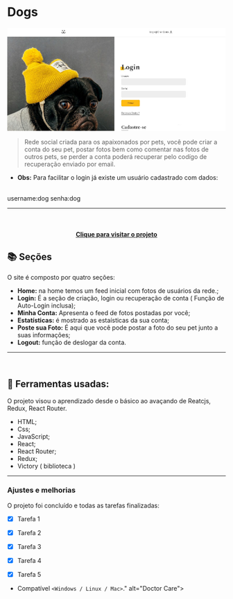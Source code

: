 # Dogs

<!---Esses são exemplos. Veja https://shields.io para outras pessoas ou para personalizar este conjunto de escudos. Você pode querer incluir dependências, status do projeto e informações de licença aqui--->

<img src="src/Assets/dogs-read-me.JPG" alt="Doctor Care">

> Rede social criada para os apaixonados por pets, você pode criar a conta do seu pet, postar fotos bem como comentar nas fotos de outros pets, se perder a conta poderá recuperar pelo codígo de recuperação enviado por email.

- **Obs:** Para facilitar o login já existe um usuário cadastrado com dados:
<br>
username:dog
senha:dog

---




<br>

<h4 align="center"><a href="https://jefferson-guirra.github.io/-Projetos/projeto-02/" target="_blank">Clique para visitar o projeto</a></h4>

## 📚 Seções

O site é composto por quatro seções:

- **Home:** na home temos um feed inicial com fotos de usuários da rede.;
- **Login:** É a seção de criação, login ou recuperação de conta ( Função de Auto-Login inclusa);
- **Minha Conta:** Apresenta o feed de fotos postadas por você;
- **Estatísticas:** é mostrado as estaísticas da sua conta;
- **Poste sua Foto:** É aqui que você pode postar a foto do seu pet junto a suas informações;
- **Logout:** função de deslogar da conta.


---
<br>

## 🚀  Ferramentas usadas:

O projeto visou o aprendizado desde o básico ao avaçando de Reatcjs, Redux, React Router.

- HTML;
- Css;
- JavaScript;
- React;
- React Router;
- Redux;
- Victory ( biblioteca )

---

### Ajustes e melhorias

O projeto foi concluído e todas as tarefas finalizadas:

- [x] Tarefa 1
- [x] Tarefa 2
- [x] Tarefa 3
- [x] Tarefa 4
- [x] Tarefa 5


* Compatível `<Windows / Linux / Mac>`." alt="Doctor Care">

<br>

